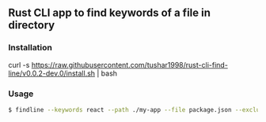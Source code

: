 ## Rust CLI app to find keywords of a file in directory

### Installation
curl -s https://raw.githubusercontent.com/tushar1998/rust-cli-find-line/v0.0.2-dev.0/install.sh | bash

### Usage

```bash
$ findline --keywords react --path ./my-app --file package.json --exclude-dir node_modules
```

